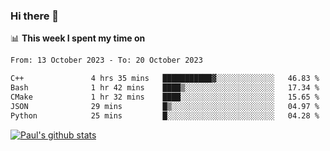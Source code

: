 ### Hi there 👋

📊 **This week I spent my time on**
<!--START_SECTION:waka-->

```txt
From: 13 October 2023 - To: 20 October 2023

C++               4 hrs 35 mins   ███████████▓░░░░░░░░░░░░░   46.83 %
Bash              1 hr 42 mins    ████▒░░░░░░░░░░░░░░░░░░░░   17.34 %
CMake             1 hr 32 mins    ████░░░░░░░░░░░░░░░░░░░░░   15.65 %
JSON              29 mins         █▒░░░░░░░░░░░░░░░░░░░░░░░   04.97 %
Python            25 mins         █░░░░░░░░░░░░░░░░░░░░░░░░   04.28 %
```

<!--END_SECTION:waka-->


[![Paul's github stats](https://github-readme-stats.vercel.app/api?username=mickeyouyou&theme=dracula&show_icons=true)](https://github.com/anuraghazra/github-readme-stats)
